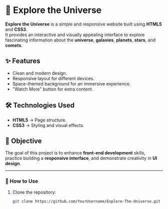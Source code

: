 # 🌌 Explore the Universe

**Explore the Universe** is a simple and responsive website built using **HTML5** and **CSS3**.  
It provides an interactive and visually appealing interface to explore fascinating information about the **universe**, **galaxies**, **planets**, **stars**, and **comets**.

## ✨ Features
- Clean and modern design.
- Responsive layout for different devices.
- Space-themed background for an immersive experience.
- "Watch More" button for extra content.

## 🛠️ Technologies Used
- **HTML5** → Page structure.
- **CSS3** → Styling and visual effects.

## 🎯 Objective
The goal of this project is to enhance **front-end development** skills, practice building a **responsive interface**, and demonstrate creativity in **UI design**.

---

### 📌 How to Use
1. Clone the repository:  
   ```bash
   git clone https://github.com/YourUsername/Explore-The-Universe.git
